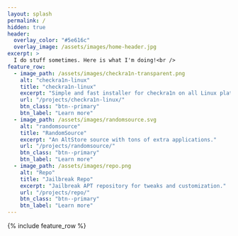 ```yaml
---
layout: splash
permalink: /
hidden: true
header:
  overlay_color: "#5e616c"
  overlay_image: /assets/images/home-header.jpg
excerpt: >
  I do stuff sometimes. Here is what I'm doing!<br />
feature_row:
  - image_path: /assets/images/checkra1n-transparent.png
    alt: "checkra1n-linux"
    title: "checkra1n-linux"
    excerpt: "Simple and fast installer for checkra1n on all Linux platforms"
    url: "/projects/checkra1n-linux/"
    btn_class: "btn--primary"
    btn_label: "Learn more"
  - image_path: /assets/images/randomsource.svg
    alt: "randomsource"
    title: "RandomSource"
    excerpt: "An AltStore source with tons of extra applications."
    url: "/projects/randomsource/"
    btn_class: "btn--primary"
    btn_label: "Learn more"
  - image_path: /assets/images/repo.png
    alt: "Repo"
    title: "Jailbreak Repo"
    excerpt: "Jailbreak APT repository for tweaks and customization."
    url: "/projects/repo/"
    btn_class: "btn--primary"
    btn_label: "Learn more"
---
```


{% include feature_row %}
